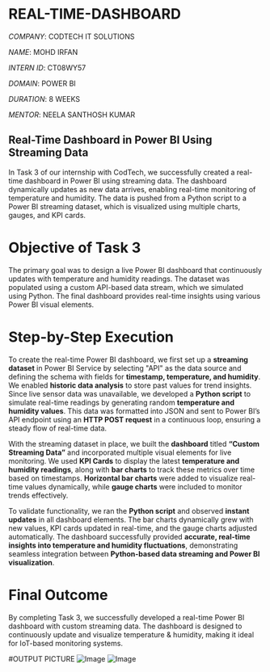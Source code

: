 # REAL-TIME-DASHBOARD

*COMPANY*: CODTECH IT SOLUTIONS

*NAME*: MOHD IRFAN

*INTERN ID*: CT08WY57

*DOMAIN*: POWER BI

*DURATION*: 8 WEEKS

*MENTOR*: NEELA SANTHOSH KUMAR

## Real-Time Dashboard in Power BI Using Streaming Data
In Task 3 of our internship with CodTech, we successfully created a real-time dashboard in Power BI using streaming data. The dashboard dynamically updates as new data arrives, enabling real-time monitoring of temperature and humidity. The data is pushed from a Python script to a Power BI streaming dataset, which is visualized using multiple charts, gauges, and KPI cards.

# Objective of Task 3
The primary goal was to design a live Power BI dashboard that continuously updates with temperature and humidity readings. The dataset was populated using a custom API-based data stream, which we simulated using Python. The final dashboard provides real-time insights using various Power BI visual elements.

# Step-by-Step Execution

To create the real-time Power BI dashboard, we first set up a **streaming dataset** in Power BI Service by selecting "API" as the data source and defining the schema with fields for **timestamp, temperature, and humidity**. We enabled **historic data analysis** to store past values for trend insights. Since live sensor data was unavailable, we developed a **Python script** to simulate real-time readings by generating random **temperature and humidity values**. This data was formatted into JSON and sent to Power BI’s API endpoint using an **HTTP POST request** in a continuous loop, ensuring a steady flow of real-time data.  

With the streaming dataset in place, we built the **dashboard** titled **“Custom Streaming Data”** and incorporated multiple visual elements for live monitoring. We used **KPI Cards** to display the latest **temperature and humidity readings**, along with **bar charts** to track these metrics over time based on timestamps. **Horizontal bar charts** were added to visualize real-time values dynamically, while **gauge charts** were included to monitor trends effectively.  

To validate functionality, we ran the **Python script** and observed **instant updates** in all dashboard elements. The bar charts dynamically grew with new values, KPI cards updated in real-time, and the gauge charts adjusted automatically. The dashboard successfully provided **accurate, real-time insights into temperature and humidity fluctuations**, demonstrating seamless integration between **Python-based data streaming and Power BI visualization**.

# Final Outcome
By completing Task 3, we successfully developed a real-time Power BI dashboard with custom streaming data. The dashboard is designed to continuously update and visualize temperature & humidity, making it ideal for IoT-based monitoring systems.

#OUTPUT PICTURE 
![Image](https://github.com/user-attachments/assets/25d5c632-e728-467e-9c08-0f780ab65272)
![Image](https://github.com/user-attachments/assets/39b5d04c-8ebb-42b4-904e-4412bf7aa45f)
